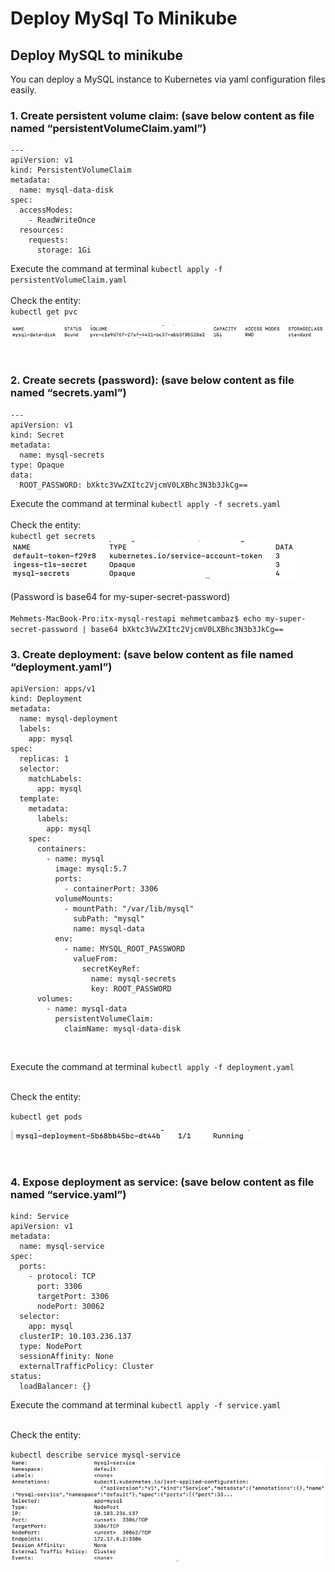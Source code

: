 # Deploy MySql To Minikube

## Deploy MySQL to minikube

You can deploy a MySQL instance to Kubernetes via yaml configuration files easily. 

### 1.	Create persistent volume claim: (save below content as file named “persistentVolumeClaim.yaml”)
```
---
apiVersion: v1
kind: PersistentVolumeClaim
metadata:
  name: mysql-data-disk
spec:
  accessModes:
    - ReadWriteOnce
  resources:
    requests:
      storage: 1Gi
```
Execute the command at terminal 	`kubectl apply -f persistentVolumeClaim.yaml`
<br /><br />
Check the entity:<br />
`kubectl get pvc`

![Image](kubectl-get-pvc-result.jpg)

<br />
 
### 2.	Create secrets (password): (save below content as file named “secrets.yaml”) 

```
---
apiVersion: v1
kind: Secret
metadata:
  name: mysql-secrets
type: Opaque
data:
  ROOT_PASSWORD: bXktc3VwZXItc2VjcmV0LXBhc3N3b3JkCg==
```

Execute the command at terminal 		`kubectl apply -f secrets.yaml`
<br /><br />
Check the entity:<br />
`kubectl get secrets` <br />
 ![Image](kubectl-get-secrets.jpg)
<br /><br />
(Password is base64 for my-super-secret-password)<br /><br />
`Mehmets-MacBook-Pro:itx-mysql-restapi mehmetcambaz$ echo my-super-secret-password | base64
bXktc3VwZXItc2VjcmV0LXBhc3N3b3JkCg==`

### 3.	Create deployment: (save below content as file named “deployment.yaml”) 

```
apiVersion: apps/v1
kind: Deployment
metadata:
  name: mysql-deployment
  labels:
    app: mysql
spec:
  replicas: 1
  selector:
    matchLabels:
      app: mysql
  template:
    metadata:
      labels:
        app: mysql
    spec:
      containers:
        - name: mysql
          image: mysql:5.7
          ports:
            - containerPort: 3306
          volumeMounts:
            - mountPath: "/var/lib/mysql"
              subPath: "mysql"
              name: mysql-data
          env:
            - name: MYSQL_ROOT_PASSWORD
              valueFrom:
                secretKeyRef:
                  name: mysql-secrets
                  key: ROOT_PASSWORD
      volumes:
        - name: mysql-data
          persistentVolumeClaim:
            claimName: mysql-data-disk
```
<br />

Execute the command at terminal         `kubectl apply -f deployment.yaml`

<br />
Check the entity:<br />

`kubectl get pods`

![Image](kubectl-get-pods-result.jpg)
 
<br />

### 4.	Expose deployment as service: (save below content as file named “service.yaml”) 

```
kind: Service
apiVersion: v1
metadata:
  name: mysql-service
spec:
  ports:
    - protocol: TCP
      port: 3306
      targetPort: 3306
      nodePort: 30062
  selector:
    app: mysql
  clusterIP: 10.103.236.137
  type: NodePort
  sessionAffinity: None
  externalTrafficPolicy: Cluster
status:
  loadBalancer: {}
```

Execute the command at terminal 		`kubectl apply -f service.yaml`

<br />
Check the entity:<br />

`kubectl describe service mysql-service`
<br />
![Image](/kubectl%20describe%20service%20mysql-service-result.jpg)
 







